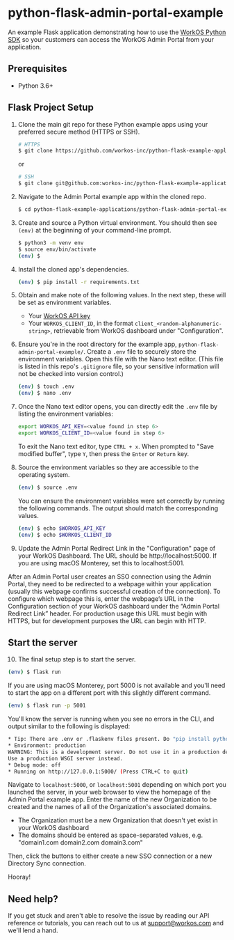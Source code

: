 # python-flask-admin-portal-example
An example Flask application demonstrating how to use the [WorkOS Python SDK](https://github.com/workos-inc/workos-python) so your customers can access the WorkOS Admin Portal from your application.

## Prerequisites
- Python 3.6+

## Flask Project Setup

1. Clone the main git repo for these Python example apps using your preferred secure method (HTTPS or SSH).
   ```bash
   # HTTPS
   $ git clone https://github.com/workos-inc/python-flask-example-applications.git
   ```

   or

   ```bash
   # SSH
   $ git clone git@github.com:workos-inc/python-flask-example-applications.git
   ```

2. Navigate to the Admin Portal example app within the cloned repo.
   ```bash
   $ cd python-flask-example-applications/python-flask-admin-portal-example
   ````

3. Create and source a Python virtual environment. You should then see `(env)` at the beginning of your command-line prompt.
   ```bash
   $ python3 -m venv env
   $ source env/bin/activate
   (env) $
   ```

4. Install the cloned app's dependencies.
   ```bash
   (env) $ pip install -r requirements.txt
   ```

5. Obtain and make note of the following values. In the next step, these will be set as environment variables.
   - Your [WorkOS API key](https://dashboard.workos.com/api-keys)
   - Your `WORKOS_CLIENT_ID`, in the format `client_<random-alphanumeric-string>`, retrievable from WorkOS dashboard under "Configuration".

6. Ensure you're in the root directory for the example app, `python-flask-admin-portal-example/`. Create a `.env` file to securely store the environment variables. Open this file with the Nano text editor. (This file is listed in this repo's `.gitignore` file, so your sensitive information will not be checked into version control.)
   ```bash
   (env) $ touch .env
   (env) $ nano .env
   ```

7. Once the Nano text editor opens, you can directly edit the `.env` file by listing the environment variables:
   ```bash
   export WORKOS_API_KEY=<value found in step 6>
   export WORKOS_CLIENT_ID=<value found in step 6>
   ```

   To exit the Nano text editor, type `CTRL + x`. When prompted to "Save modified buffer", type `Y`, then press the `Enter` or `Return` key.

8. Source the environment variables so they are accessible to the operating system.
   ```bash
   (env) $ source .env
   ```

   You can ensure the environment variables were set correctly by running the following commands. The output should match the corresponding values.
   ```bash
   (env) $ echo $WORKOS_API_KEY
   (env) $ echo $WORKOS_CLIENT_ID
   ```

9. Update the Admin Portal Redirect Link in the "Configuration" page of your WorkOS Dashboard. The URL should be http://localhost:5000. If you are using macOS Monterey, set this to localhost:5001. 

After an Admin Portal user creates an SSO connection using the Admin Portal, they need to be redirected to a webpage within your application (usually this webpage confirms successful creation of the connection). To configure which webpage this is, enter the webpage’s URL in the Configuration section of your WorkOS dashboard under the “Admin Portal Redirect Link” header. For production usage this URL must begin with HTTPS, but for development purposes the URL can begin with HTTP.

## Start the server

10. The final setup step is to start the server.
   ```bash
   (env) $ flask run
   ```

   If you are using macOS Monterey, port 5000 is not available and you'll need to start the app on a different port with this slightly different command. 
   ```bash
   (env) $ flask run -p 5001
   ```

   You'll know the server is running when you see no errors in the CLI, and output similar to the following is displayed:

   ```bash
   * Tip: There are .env or .flaskenv files present. Do "pip install python-dotenv" to use them.
   * Environment: production
   WARNING: This is a development server. Do not use it in a production deployment.
   Use a production WSGI server instead.
   * Debug mode: off
   * Running on http://127.0.0.1:5000/ (Press CTRL+C to quit)
   ```

   Navigate to `localhost:5000`, or `localhost:5001` depending on which port you launched the server, in your web browser to view the homepage of the Admin Portal example app. Enter the name of the new Organization to be created and the names of all of the Organization's associated domains.

   - The Organization must be a new Organization that doesn't yet exist in your WorkOS dashboard
   - The domains should be entered as space-separated values, e.g. "domain1.com domain2.com domain3.com"

   Then, click the buttons to either create a new SSO connection or a new Directory Sync connection.
   
   Hooray!

## Need help?

If you get stuck and aren't able to resolve the issue by reading our API reference or tutorials, you can reach out to us at support@workos.com and we'll lend a hand.
